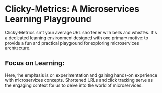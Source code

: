 # Clicky-Metrics: A Microservices Learning Playground

Clicky-Metrics isn't your average URL shortener with bells and whistles. It's a dedicated learning environment designed with one primary motive: to provide a fun and practical playground for exploring microservices architecture.

## Focus on Learning:

Here, the emphasis is on experimentation and gaining hands-on experience with microservices concepts. Shortened URLs and click tracking serve as the engaging context for us to delve into the world of microservices.